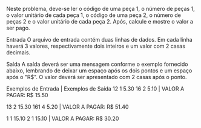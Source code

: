 Neste problema, deve-se ler o código de uma peça 1, o número de peças 1, o valor unitário de cada peça 1, o código de uma peça 2, o número de peças 2 e o valor unitário de cada peça 2. Após, calcule e mostre o valor a ser pago.

Entrada
O arquivo de entrada contém duas linhas de dados. Em cada linha haverá 3 valores, respectivamente dois inteiros e um valor com 2 casas decimais.

Saída
A saída deverá ser uma mensagem conforme o exemplo fornecido abaixo, lembrando de deixar um espaço após os dois pontos e um espaço após o "R$". O valor deverá ser apresentado com 2 casas após o ponto.

Exemplos de Entrada	|   Exemplos de Saída
12 1 5.30
16 2 5.10           |   VALOR A PAGAR: R$ 15.50

13 2 15.30
161 4 5.20          |   VALOR A PAGAR: R$ 51.40

1 1 15.10
2 1 15.10           |   VALOR A PAGAR: R$ 30.20